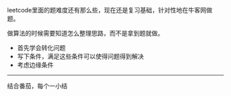 leetcode里面的题难度还有那么些，现在还是复习基础，针对性地在牛客网做题。

做算法的时候需要知道怎么整理思路，而不是拿到题就做。

- 首先学会转化问题
- 写下条件，满足这些条件可以使得问题得到解决
- 考虑边缘条件

---

结合番茄，每个一小结
